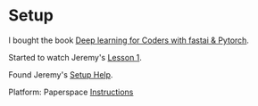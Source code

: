 # Setup

I bought the book [Deep learning for Coders with fastai & Pytorch](https://github.com/fastai/fastbook). 

Started to watch Jeremy's [Lesson 1](https://course.fast.ai/videos/?lesson=1).

Found Jeremy's [Setup Help](https://forums.fast.ai/t/setup-help/65529).

Platform: Paperspace [Instructions](https://forums.fast.ai/t/platform-paperspace-free-paid-options/65515/14)
